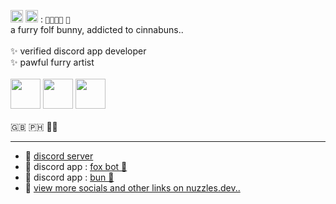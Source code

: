 <img src="https://nuzzles.dev/assets/emoji/mutant_standard/nonbinary_flag.webp" width="20"> <img src="https://nuzzles.dev/assets/emoji/mutant_standard/pansexual_flag.webp" width="20"> : `🐰🦊🐺🦌` `🐾`
<br/>
a furry folf bunny, addicted to cinnabuns..
<br/>
<br/>
✨ verified discord app developer
<br/>
✨ pawful furry artist
<br/>
<br/>
<img src="https://nuzzles.dev/assets/emoji/pulexart/happ.png" width="48"> <img src="https://nuzzles.dev/assets/emoji/pulexart/happ.png" width="48"> <img src="https://nuzzles.dev/assets/emoji/pulexart/happ.png" width="48">
<br/>
<br/>
🇬🇧 🇵🇭 🏳️‍🌈

---

<ul>
  <li>
    💬
    <a href="https://nuzzles.dev/discord">discord server</a>
  </li>
  <li>
    🤖
    discord app :
    <a href="https://nuzzles.dev/fox-bot">fox bot 🦊</a>
  </li>
  <li>
    🤖
    discord app :
    <a href="https://nuzzles.dev/bun">bun 🐰</a>
  </li>
  <li>
    📰
    <a href="https://nuzzles.dev">view more socials and other links on nuzzles.dev..</a>
  </li>
</ul>

